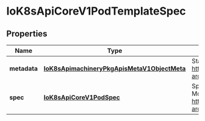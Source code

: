 
# IoK8sApiCoreV1PodTemplateSpec

## Properties
Name | Type | Description | Notes
------------ | ------------- | ------------- | -------------
**metadata** | [**IoK8sApimachineryPkgApisMetaV1ObjectMeta**](IoK8sApimachineryPkgApisMetaV1ObjectMeta.md) | Standard object&#39;s metadata. More info: https://git.k8s.io/community/contributors/devel/sig-architecture/api-conventions.md#metadata |  [optional]
**spec** | [**IoK8sApiCoreV1PodSpec**](IoK8sApiCoreV1PodSpec.md) | Specification of the desired behavior of the pod. More info: https://git.k8s.io/community/contributors/devel/sig-architecture/api-conventions.md#spec-and-status |  [optional]




